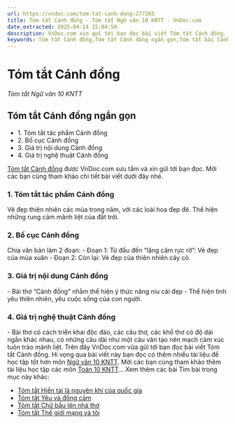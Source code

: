 ```yaml
---
url: https://vndoc.com/tom-tat-canh-dong-277265
title: Tóm tắt Cánh đồng - Tóm tắt Ngữ văn 10 KNTT - VnDoc.com
date_extracted: 2025-04-14 15:04:50
description: VnDoc.com xin gửi tới bạn đọc bài viết Tóm tắt Cánh đồng. Mời các bạn cùng theo dõi chi tiết bài viết dưới đây nhé.
keywords: Tóm tắt Cánh đồng,Tóm tắt Cánh đồng ngắn gọn,Tóm tắt bài Cánh đồng,Tóm tắt tác phẩm Cánh đồng,cánh đồng,ngữ văn 10 kntt,tóm tắt ngữ văn 10 KNTT
---
```


# Tóm tắt Cánh đồng
 _Tóm tắt Ngữ văn 10 KNTT_
## Tóm tắt Cánh đồng ngắn gọn
  * 1\. Tóm tắt tác phẩm Cánh đồng
  * 2\. Bố cục Cánh đồng
  * 3\. Giá trị nội dung Cánh đồng
  * 4\. Giá trị nghệ thuật Cánh đồng

[Tóm tắt Cánh đồng](<https://vndoc.com/tom-tat-canh-dong-277265>) được VnDoc.com sưu tầm và xin gửi tới bạn đọc. Mời các bạn cùng tham khảo chi tiết bài viết dưới đây nhé.
### 1\. Tóm tắt tác phẩm Cánh đồng
Vẻ đẹp thiên nhiên các mùa trong năm, với các loài hoa đẹp đẽ. Thể hiện những rung cảm mãnh liệt của đất trời.
### 2\. Bố cục Cánh đồng
Chia văn bản làm 2 đoạn:
\- Đoạn 1: Từ đầu đến “lặng câm rực rỡ”: Vẻ đẹp của mùa xuân
\- Đoạn 2: Còn lại: Vẻ đẹp của thiên nhiên cây cỏ.
### 3\. Giá trị nội dung Cánh đồng
\- Bài thơ “Cánh đồng” nhằm thể hiện ý thức nâng niu cái đẹp
\- Thể hiện tình yêu thiên nhiên, yêu cuộc sống của con người.
### 4\. Giá trị nghệ thuật Cánh đồng
\- Bài thơ có cách triển khai độc đáo, các câu thơ, các khổ thơ có độ dài ngắn khác nhau, có những câu dài như một câu văn tạo nên mạch cảm xúc tuôn trào mãnh liệt.
Trên đây VnDoc.com vừa gửi tới bạn đọc bài viết Tóm tắt Cánh đồng. Hi vọng qua bài viết này bạn đọc có thêm nhiều tài liệu để học tập tốt hơn môn [Ngữ văn 10 KNTT](<https://vndoc.com/ngu-van-10-ket-noi-tri-thuc-tap1>). Mời các bạn cùng tham khảo thêm tài liệu học tập các môn [Toán 10 KNTT](<https://vndoc.com/toan-10-ket-noi-tri-thuc-tap1>)...
Xem thêm các bài Tìm bài trong mục này khác:
  * [Tóm tắt Hiền tài là nguyên khí của quốc gia](</tom-tat-hien-tai-la-nguyen-khi-cua-quoc-gia-277266>)
  * [Tóm tắt Yêu và đồng cảm](</tom-tat-yeu-va-dong-cam-277267>)
  * [Tóm tắt Chữ bầu lên nhà thơ](</tom-tat-chu-bau-len-nha-tho-277268>)
  * [Tóm tắt Thế giới mạng và tôi](</tom-tat-the-gioi-mang-va-toi-277321>)

